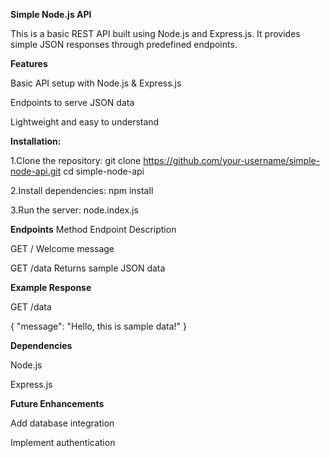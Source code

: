**Simple Node.js API**

This is a basic REST API built using Node.js and Express.js. It provides simple JSON responses through predefined endpoints.

**Features**

Basic API setup with Node.js & Express.js

Endpoints to serve JSON data

Lightweight and easy to understand

**Installation:**

1.Clone the repository:
git clone https://github.com/your-username/simple-node-api.git
cd simple-node-api

2.Install dependencies:
npm install

3.Run the server:
node.index.js

**Endpoints**
Method  Endpoint  Description

GET     /         Welcome message

GET     /data     Returns sample JSON data

**Example Response**

GET /data

{
  "message": "Hello, this is sample data!"
}


**Dependencies**

Node.js

Express.js

**Future Enhancements**

Add database integration

Implement authentication
